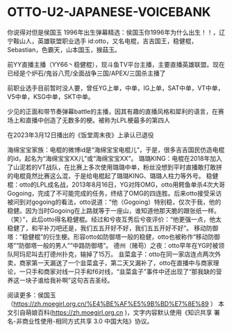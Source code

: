 # OTTO-U2-JAPANESE-VOICEBANK
你说得对但是侯国玉 1996年出生弹幕精选：侯国玉你1996年为什么出生！！，辽宁鞍山人，英雄联盟职业选手 id:otto，又名电棍，吉吉国王，稳健棍，Sebastian，色霸天，山本国玉，猴菇玉。

前YY直播主播（YY66丶稳健棍），现斗鱼TV平台主播，主要直播英雄联盟。现在已经是个炉石/鬼谷八荒/全面战争三国/APEX/三国杀主播了

前职业选手目前暂时没人要，曾任YG上单，中单，IG上单，SAT中单，VT中单，V5中单，KSG中单，SKT中单。

少见的正面和带节奏弹幕battle的主播，因其有趣的直播风格和犀利的语言，在赛场上和直播中创造了无数多的梗。被称为LPL梗最多的第四人

在2023年3月12日播出的《饭堂周末夜》上承认已退役

海绵宝宝家族：电棍的微博id是“海绵宝宝电棍儿”，于是，很多吉吉国民仿造电棍的id，起名为“海绵宝宝XX儿”或“海绵宝宝XX”。
璐璐KING：电棍在2018年加入了山泥若的VT战队，在比赛上多次使用璐璐中单，粉丝没想到平时直播敢打敢拼的电棍竟然比赛这么混，于是给电棍起了璐璐KING、璐璐人柱力等外号。
稳健棍：otto的LPL成名战，2013年8月16日，YG对阵OMG，otto用鳄鱼单杀4次大哥Gogoing，完成了不可能完成的任务，终结了OMG的四连胜。后来otto接受采访被问到对gogoing的看法，otto说道：“他（Gogoing）特别稳，仅次于我，他的稳健。因为当时Gogoing在上路就等于一座山，谁知道他那天脆的跟张纸一样。（笑）”，此后otto得名稳健棍。经过和兮夜互秀后兮夜评价：“他更强一点，他太稳健了，和平补刀吧还是，我们五五开好不好，我们五五开好不好”。
移动防御塔：“稳健棍”的衍生梗。形容otto如防御塔一般的稳健，otto也被称作“移动防御塔”“防御塔一般的男人”“中路防御塔”。
德州（赌苟）之夜：otto早年在YG时被领队阿玛尼叫去打德州扑克，输掉了15万。
韭菜盒子：otto在同一家店连点两次外卖，商家第一天漏送了一个韭菜盒子，第二天又漏补了，otto在直播中与商家理论，一只手和商家对线一只手和f6对线，“韭菜盒子”事件中还出现了“那我缺的营养这一块子谁给我补啊”这句吉吉圣经。

阅读更多：侯国玉（https://zh.moegirl.org.cn/%E4%BE%AF%E5%9B%BD%E7%8E%89 ）
本文引自萌娘百科(https://zh.moegirl.org.cn )，文字内容默认使用《知识共享 署名-非商业性使用-相同方式共享 3.0 中国大陆》协议。

